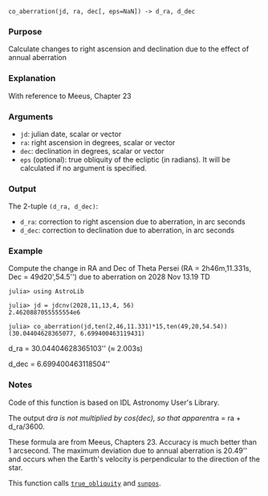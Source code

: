 ```
co_aberration(jd, ra, dec[, eps=NaN]) -> d_ra, d_dec
```

### Purpose

Calculate changes to right ascension and declination due to the effect of annual aberration

### Explanation

With reference to Meeus, Chapter 23

### Arguments

  * `jd`: julian date, scalar or vector
  * `ra`: right ascension in degrees, scalar or vector
  * `dec`: declination in degrees, scalar or vector
  * `eps` (optional): true obliquity of the ecliptic (in radians). It will be calculated if no argument is specified.

### Output

The 2-tuple `(d_ra, d_dec)`:

  * `d_ra`: correction to right ascension due to aberration, in arc seconds
  * `d_dec`: correction to declination due to aberration, in arc seconds

### Example

Compute the change in RA and Dec of Theta Persei (RA = 2h46m,11.331s, Dec = 49d20',54.5'') due to aberration on 2028 Nov 13.19 TD

```jldoctest
julia> using AstroLib

julia> jd = jdcnv(2028,11,13,4, 56)
2.4620887055555554e6

julia> co_aberration(jd,ten(2,46,11.331)*15,ten(49,20,54.54))
(30.04404628365077, 6.699400463119431)
```

d_ra = 30.04404628365103'' (≈ 2.003s)

d_dec = 6.699400463118504''

### Notes

Code of this function is based on IDL Astronomy User's Library.

The output d*ra is *not* multiplied by cos(dec), so that apparent*ra = ra + d_ra/3600.

These formula are from Meeus, Chapters 23.  Accuracy is much better than 1 arcsecond. The maximum deviation due to annual aberration is 20.49'' and occurs when the Earth's velocity is perpendicular to the direction of the star.

This function calls [`true_obliquity`](@ref) and [`sunpos`](@ref).

